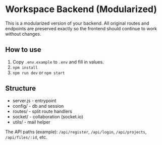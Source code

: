 # Workspace Backend (Modularized)
This is a modularized version of your backend. All original routes and endpoints are preserved exactly
so the frontend should continue to work without changes.

## How to use
1. Copy `.env.example` to `.env` and fill in values.
2. `npm install`
3. `npm run dev` or `npm start`

## Structure
- server.js - entrypoint
- config/ - db and session
- routes/ - split route handlers
- socket/ - collaboration (socket.io)
- utils/ - mail helper

The API paths (example): `/api/register`, `/api/login`, `/api/projects`, `/api/files/:id`, etc.
